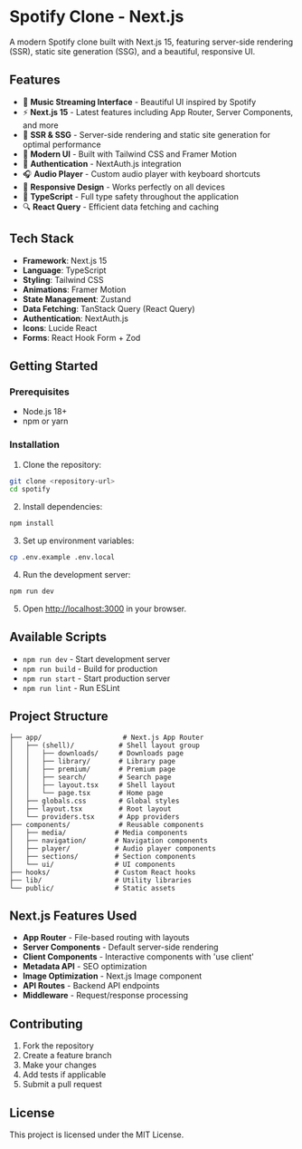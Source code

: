 # Spotify Clone - Next.js

A modern Spotify clone built with Next.js 15, featuring server-side rendering (SSR), static site generation (SSG), and a beautiful, responsive UI.

## Features

- 🎵 **Music Streaming Interface** - Beautiful UI inspired by Spotify
- ⚡ **Next.js 15** - Latest features including App Router, Server Components, and more
- 🔄 **SSR & SSG** - Server-side rendering and static site generation for optimal performance
- 🎨 **Modern UI** - Built with Tailwind CSS and Framer Motion
- 🔐 **Authentication** - NextAuth.js integration
- 🎧 **Audio Player** - Custom audio player with keyboard shortcuts
- 📱 **Responsive Design** - Works perfectly on all devices
- 🎯 **TypeScript** - Full type safety throughout the application
- 🔍 **React Query** - Efficient data fetching and caching

## Tech Stack

- **Framework**: Next.js 15
- **Language**: TypeScript
- **Styling**: Tailwind CSS
- **Animations**: Framer Motion
- **State Management**: Zustand
- **Data Fetching**: TanStack Query (React Query)
- **Authentication**: NextAuth.js
- **Icons**: Lucide React
- **Forms**: React Hook Form + Zod

## Getting Started

### Prerequisites

- Node.js 18+ 
- npm or yarn

### Installation

1. Clone the repository:
```bash
git clone <repository-url>
cd spotify
```

2. Install dependencies:
```bash
npm install
```

3. Set up environment variables:
```bash
cp .env.example .env.local
```

4. Run the development server:
```bash
npm run dev
```

5. Open [http://localhost:3000](http://localhost:3000) in your browser.

## Available Scripts

- `npm run dev` - Start development server
- `npm run build` - Build for production
- `npm run start` - Start production server
- `npm run lint` - Run ESLint

## Project Structure

```
├── app/                    # Next.js App Router
│   ├── (shell)/           # Shell layout group
│   │   ├── downloads/     # Downloads page
│   │   ├── library/       # Library page
│   │   ├── premium/       # Premium page
│   │   ├── search/        # Search page
│   │   ├── layout.tsx     # Shell layout
│   │   └── page.tsx       # Home page
│   ├── globals.css        # Global styles
│   ├── layout.tsx         # Root layout
│   └── providers.tsx      # App providers
├── components/            # Reusable components
│   ├── media/            # Media components
│   ├── navigation/       # Navigation components
│   ├── player/           # Audio player components
│   ├── sections/         # Section components
│   └── ui/               # UI components
├── hooks/                # Custom React hooks
├── lib/                  # Utility libraries
└── public/               # Static assets
```

## Next.js Features Used

- **App Router** - File-based routing with layouts
- **Server Components** - Default server-side rendering
- **Client Components** - Interactive components with 'use client'
- **Metadata API** - SEO optimization
- **Image Optimization** - Next.js Image component
- **API Routes** - Backend API endpoints
- **Middleware** - Request/response processing

## Contributing

1. Fork the repository
2. Create a feature branch
3. Make your changes
4. Add tests if applicable
5. Submit a pull request

## License

This project is licensed under the MIT License.
